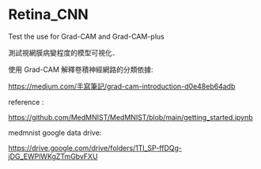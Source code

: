 # Retina_CNN
Test the use for Grad-CAM and Grad-CAM-plus

測試視網膜病變程度的模型可視化．

使用 Grad-CAM 解釋卷積神經網路的分類依據:

https://medium.com/手寫筆記/grad-cam-introduction-d0e48eb64adb

reference :

https://github.com/MedMNIST/MedMNIST/blob/main/getting_started.ipynb

medmnist google data drive:

https://drive.google.com/drive/folders/1Tl_SP-ffDQg-jDG_EWPlWKgZTmGbvFXU
